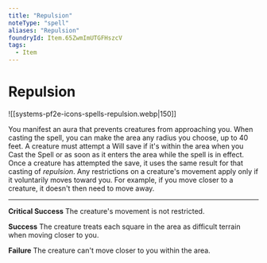 ```yaml
---
title: "Repulsion"
noteType: "spell"
aliases: "Repulsion"
foundryId: Item.65ZwmImUTGFHszcV
tags:
  - Item
---
```


# Repulsion
![[systems-pf2e-icons-spells-repulsion.webp|150]]

You manifest an aura that prevents creatures from approaching you. When casting the spell, you can make the area any radius you choose, up to 40 feet. A creature must attempt a Will save if it's within the area when you Cast the Spell or as soon as it enters the area while the spell is in effect. Once a creature has attempted the save, it uses the same result for that casting of _repulsion_. Any restrictions on a creature's movement apply only if it voluntarily moves toward you. For example, if you move closer to a creature, it doesn't then need to move away.

* * *

**Critical Success** The creature's movement is not restricted.

**Success** The creature treats each square in the area as difficult terrain when moving closer to you.

**Failure** The creature can't move closer to you within the area.
